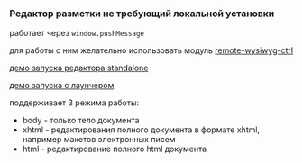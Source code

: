 ### Редактор разметки не требующий локальной установки

работает через `window.pushMessage`

для работы с ним желательно использовать модуль [remote-wysiwyg-ctrl](https://github.com/forceuser/remote-wysiwyg-ctrl)

[демо запуска редактора standalone](https://cdn.rawgit.com/forceuser/remote-wysiwyg/1.0.45/index.html)

[демо запуска с лаунчером](https://cdn.rawgit.com/forceuser/remote-wysiwyg/1.0.45/launcher.html)

поддерживает 3 режима работы:
- body - только тело документа
- xhtml - редактирования полного документа в формате xhtml, например макетов электронных писем
- html - редактирование полного html документа
